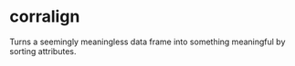 # corralign
Turns a seemingly meaningless data frame into something meaningful by sorting attributes.
